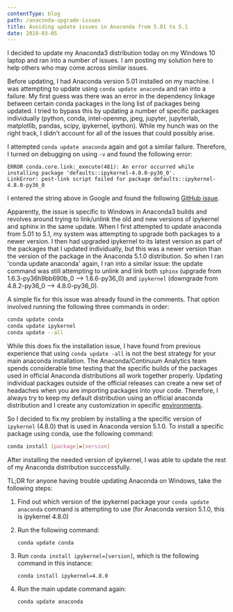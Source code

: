 ```yaml
---
contentType: blog
path: /anaconda-upgrade-issues
title: Avoiding update issues in Anaconda from 5.01 to 5.1
date: 2018-03-05
---
```

I decided to update my Anaconda3 distribution today on my Windows 10 laptop and ran into a number of issues. I am posting my solution here to help others who may come across similar issues.

Before updating, I had Anaconda version 5.01 installed on my machine. I was attempting to update using ``conda update anaconda`` and ran into a failure. My first guess was there was an error in the dependency linkage between certain conda packages in the long list of packages being updated. I tried to bypass this by updating a number of specific packages individually (python, conda, intel-openmp, jpeg, jupyter, jupyterlab, matplotlib, pandas, scipy, ipykernel, ipython). While my hunch was on the right track, I didn't account for all of the issues that could possibly arise.

I attempted ``conda update anaconda`` again and got a similar failure. Therefore, I turned on debugging on using ``-v`` and found the following error:

```
ERROR conda.core.link:_execute(481): An error occurred while installing package 'defaults::ipykernel-4.8.0-py36_0'.
LinkError: post-link script failed for package defaults::ipykernel-4.8.0-py36_0
```

I entered the string above in Google and found the following [GitHub issue](https://github.com/ContinuumIO/anaconda-issues/issues/8087).

Apparently, the issue is specific to Windows in Anaconda3 builds and revolves around trying to link/unlink the old and new versions of ipykernel and sphinx in the same update. When I first attempted to update anaconda from 5.01 to 5.1, my system was attempting to upgrade both packages to a newer version. I then had upgraded ipykernel to its latest version as part of the packages that I updated individually, but this was a newer version than the version of the package in the Anaconda 5.1.0 distribution. So when I ran 'conda update anaconda' again, I ran into a similar issue: the update command was still attempting to unlink and link both ``sphinx`` (upgrade from 1.6.3-py36h9bb690b_0 --> 1.6.6-py36_0) and ``ipykernel`` (downgrade from 4.8.2-py36_0 --> 4.8.0-py36_0).

A simple fix for this issue was already found in the comments. That option involved running the following three commands in order:

```bash
conda update conda
conda update ipykernel
conda update --all
```

While this does fix the installation issue, I have found from previous experience that using ``conda update -all`` is not the best strategy for your main anaconda installation. The Anaconda/Continuum Analytics team spends considerable time testing that the specific builds of the packages used in official Anaconda distributions all work together properly. Updating individual packages outside of the official releases can create a new set of headaches when you are importing packages into your code. Therefore, I always try to keep my default distribution using an official anaconda distribution and I create any customization in specific [environments](https://conda.io/docs/user-guide/tasks/manage-environments.html).

So I decided to fix my problem by installing a the specific version of ``ipykernel`` (4.8.0) that is used in Anaconda version 5.1.0. To install a specific package using conda, use the following command:

```bash
conda install [package]=[version]
```

After installing the needed version of ipykernel, I was able to update the rest of my Anaconda distribution succcessfully.

TL;DR for anyone having trouble updating Anaconda on Windows, take the following steps:

1. Find out which version of the ipykernel package your ``conda update anaconda`` command is attempting to use (for Anaconda version 5.1.0, this is ipykernel 4.8.0)
2. Run the following command:
   
   ``conda update conda``
3. Run ``conda install ipykernel=[version]``, which is the following command in this instance:

   ``conda install ipykernel=4.8.0``
4. Run the main update command again:
   
   ``conda update anaconda``
